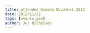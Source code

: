 ```yaml
---
title: attended Geomob November 2012
date: 2012/11/22
tags: [events,geo]
author: Jez Nicholson
---
```

